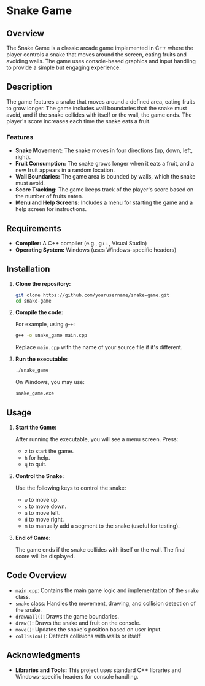 # Snake Game

## Overview

The Snake Game is a classic arcade game implemented in C++ where the player controls a snake that moves around the screen, eating fruits and avoiding walls. The game uses console-based graphics and input handling to provide a simple but engaging experience.

## Description

The game features a snake that moves around a defined area, eating fruits to grow longer. The game includes wall boundaries that the snake must avoid, and if the snake collides with itself or the wall, the game ends. The player's score increases each time the snake eats a fruit.

### Features

- **Snake Movement:** The snake moves in four directions (up, down, left, right).
- **Fruit Consumption:** The snake grows longer when it eats a fruit, and a new fruit appears in a random location.
- **Wall Boundaries:** The game area is bounded by walls, which the snake must avoid.
- **Score Tracking:** The game keeps track of the player's score based on the number of fruits eaten.
- **Menu and Help Screens:** Includes a menu for starting the game and a help screen for instructions.

## Requirements

- **Compiler:** A C++ compiler (e.g., g++, Visual Studio)
- **Operating System:** Windows (uses Windows-specific headers)

## Installation

1. **Clone the repository:**

    ```sh
    git clone https://github.com/yourusername/snake-game.git
    cd snake-game
    ```

2. **Compile the code:**

    For example, using `g++`:

    ```sh
    g++ -o snake_game main.cpp
    ```

    Replace `main.cpp` with the name of your source file if it's different.

3. **Run the executable:**

    ```sh
    ./snake_game
    ```

    On Windows, you may use:

    ```sh
    snake_game.exe
    ```

## Usage

1. **Start the Game:**

    After running the executable, you will see a menu screen. Press:
    - `z` to start the game.
    - `h` for help.
    - `q` to quit.

2. **Control the Snake:**

    Use the following keys to control the snake:
    - `w` to move up.
    - `s` to move down.
    - `a` to move left.
    - `d` to move right.
    - `m` to manually add a segment to the snake (useful for testing).

3. **End of Game:**

    The game ends if the snake collides with itself or the wall. The final score will be displayed.

## Code Overview

- `main.cpp`: Contains the main game logic and implementation of the `snake` class.
- `snake` class: Handles the movement, drawing, and collision detection of the snake.
- `drawWall()`: Draws the game boundaries.
- `draw()`: Draws the snake and fruit on the console.
- `move()`: Updates the snake's position based on user input.
- `collision()`: Detects collisions with walls or itself.

## Acknowledgments

- **Libraries and Tools:** This project uses standard C++ libraries and Windows-specific headers for console handling.

